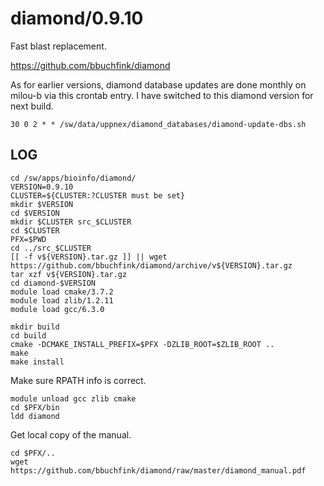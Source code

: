 diamond/0.9.10
==============

Fast blast replacement.

<https://github.com/bbuchfink/diamond>

As for earlier versions, diamond database updates are done monthly on milou-b
via this crontab entry.  I have switched to this diamond version for next build.

    30 0 2 * * /sw/data/uppnex/diamond_databases/diamond-update-dbs.sh

LOG
---

    cd /sw/apps/bioinfo/diamond/
    VERSION=0.9.10
    CLUSTER=${CLUSTER:?CLUSTER must be set}
    mkdir $VERSION
    cd $VERSION
    mkdir $CLUSTER src_$CLUSTER
    cd $CLUSTER
    PFX=$PWD
    cd ../src_$CLUSTER
    [[ -f v${VERSION}.tar.gz ]] || wget https://github.com/bbuchfink/diamond/archive/v${VERSION}.tar.gz
    tar xzf v${VERSION}.tar.gz
    cd diamond-$VERSION
    module load cmake/3.7.2
    module load zlib/1.2.11
    module load gcc/6.3.0

    mkdir build
    cd build
    cmake -DCMAKE_INSTALL_PREFIX=$PFX -DZLIB_ROOT=$ZLIB_ROOT ..
    make
    make install

Make sure RPATH info is correct.

    module unload gcc zlib cmake
    cd $PFX/bin
    ldd diamond

Get local copy of the manual.

    cd $PFX/..
    wget https://github.com/bbuchfink/diamond/raw/master/diamond_manual.pdf
